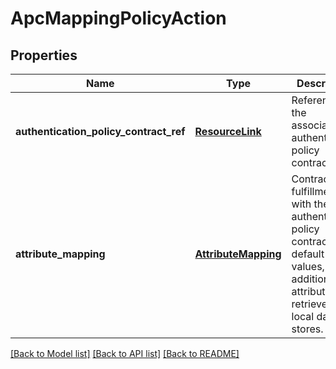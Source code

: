 # ApcMappingPolicyAction

## Properties
Name | Type | Description | Notes
------------ | ------------- | ------------- | -------------
**authentication_policy_contract_ref** | [**ResourceLink**](ResourceLink.md) | Reference to the associated authentication policy contract. | 
**attribute_mapping** | [**AttributeMapping**](AttributeMapping.md) | Contract fulfillment with the authentication policy contract&#39;s default values, and additional attributes retrieved from local data stores. | 

[[Back to Model list]](../README.md#documentation-for-models) [[Back to API list]](../README.md#documentation-for-api-endpoints) [[Back to README]](../README.md)


